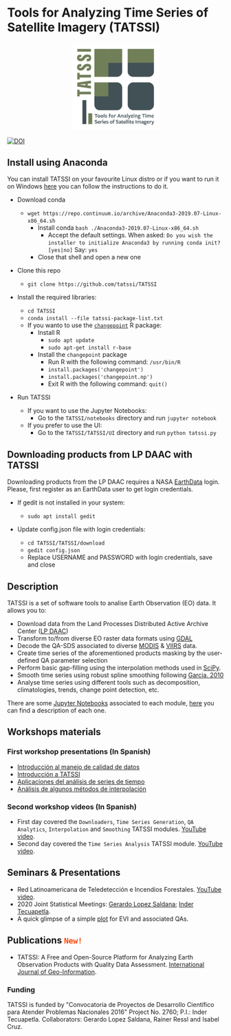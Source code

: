 # Tools for Analyzing Time Series of Satellite Imagery (TATSSI)

<p align="center">
  <img src="https://raw.githubusercontent.com/GerardoLopez/TATSSI/master/TATSSI/UI/static/TATSSI.svg" alt="TATSSI logo" width="40%">
</p>

[![DOI](https://zenodo.org/badge/DOI/10.5281/zenodo.4081163.svg)](https://doi.org/10.5281/zenodo.4081163)

## Install using Anaconda

You can install TATSSI on your favourite Linux distro or if you want to run it on Windows [here](https://github.com/GerardoLopez/TATSSI/wiki/Run-TATSSI-on-Windows-10-using-the-Windows-Subsystem-for-Linux-(WSL)) you can follow the instructions to do it.

* Download conda
  * ```wget https://repo.continuum.io/archive/Anaconda3-2019.07-Linux-x86_64.sh```
    * Install conda ```bash ./Anaconda3-2019.07-Linux-x86_64.sh```
      * Accept the default settings. When asked:
        ```Do you wish the installer to initialize Anaconda3 by running conda init? [yes|no]```
        Say: ```yes```
    * Close that shell and open a new one
* Clone this repo
  * ```git clone https://github.com/tatssi/TATSSI```
* Install the required libraries:
  * ```cd TATSSI```
  * ```conda install --file tatssi-package-list.txt```
  * If you wanto to use the [```changepoint```](http://dx.doi.org/10.18637/jss.v058.i03) R package:
    * Install R
      * ```sudo apt update```
      * ```sudo apt-get install r-base```
    * Install the ```changepoint``` package
      * Run R with the following command: ```/usr/bin/R```
      * ```install.packages('changepoint')```
      * ```install.packages('changepoint.np')```
      * Exit R with the following command: ```quit()```

* Run TATSSI
  * If you want to use the Jupyter Notebooks:
    * Go to the ```TATSSI/notebooks``` directory and run ```jupyter notebook```
  * If you prefer to use the UI:
    * Go to the ```TATSSI/TATSSI/UI``` directory and run ```python tatssi.py```

## Downloading products from LP DAAC with TATSSI

Downloading products from the LP DAAC requires a NASA [EarthData](https://urs.earthdata.nasa.gov/) login. Please, first register as an EarthData user to get login credentials.

* If gedit is not installed in your system:
  * ```sudo apt install gedit```

* Update config.json file with login credentials:
  * ```cd TATSSI/TATSSI/download```
  * ```gedit config.json```
  * Replace USERNAME and PASSWORD with login credentials, save and close 

## Description

TATSSI is a set of software tools to analise Earth Observation (EO) data. It allows you to:

* Download data from the Land Processes Distributed Active Archive Center ([LP DAAC](https://lpdaac.usgs.gov/))
* Transform to/from diverse EO raster data formats using [GDAL](https://gdal.org/)
* Decode the QA-SDS associated to diverse [MODIS](https://lpdaac.usgs.gov/product_search/?collections=Combined+MODIS&collections=Terra+MODIS&collections=Aqua+MODIS&view=list) & [VIIRS](https://lpdaac.usgs.gov/product_search/?query=VIIRS&collections=S-NPP+VIIRS) data.
* Create time series of the aforementioned products masking by the user-defined QA parameter selection
* Perform basic gap-filling using the interpolation methods used in [SciPy](https://docs.scipy.org/doc/scipy/reference/interpolate.html).
* Smooth time series using robust spline smoothing following [Garcia. 2010](https://doi.org/10.1016/j.csda.2009.09.020)
* Analyse time series using different tools such as decomposition, climatologies, trends, change point detection, etc.

There are some [Jupyter Notebooks](https://jupyter.org/) associated to each module, [here](https://github.com/GerardoLopez/TATSSI/wiki/Use-TATSSI-Jupyter-Notebooks) you can find a description of each one.

## Workshops materials
### First workshop presentations (In Spanish)
* [Introducción al manejo de calidad de datos](presentaciones/IntroduccionManejoCalidadDeDatos.pptx)
* [Introducción a TATSSI](presentaciones/IntroduccionTATSSI.pptx)
* [Aplicaciones del análisis de series de tiempo](presentaciones/AplicasionesSeriesTiempo.pdf)
* [Análisis de algunos métodos de interpolación](presentaciones/AnalisisMetodosInterpolacion.pdf)

### Second workshop videos (In Spanish)
* First day covered the ```Downloaders```, ```Time Series Generation```, ```QA Analytics```, ```Interpolation``` and ```Smoothing``` TATSSI modules. [YouTube video](https://www.youtube.com/watch?v=zNnw0WbnIoo&ab_channel=BiodiversidadMexicana).
* Second day covered the ```Time Series Analysis``` TATSSI module. [YouTube video](https://www.youtube.com/watch?v=2S6J-8b7z4k&t=4739s&ab_channel=BiodiversidadMexicana).

## Seminars & Presentations 
* Red Latinoamericana de Teledetección e Incendios Forestales. [YouTube video](https://www.youtube.com/watch?v=r9rMjjKiC1s&t=24s).
* 2020 Joint Statistical Meetings: [Gerardo Lopez Saldana](https://docs.google.com/presentation/d/1H50s65jyT2G8JmNj8m0BRneFYpD1Ze7UO7lhbnmYaNg/edit?usp=sharing); [Inder Tecuapetla](https://irt466.wixsite.com/inder).
* A quick glimpse of a simple [plot](https://gerardolopez.github.io/TATSSI/TATSSI/scratch/plotty/VI_QA.html) for EVI and associated QAs.

## Publications <code style="color:orangered">New!</code>
* TATSSI: A Free and Open-Source Platform for Analyzing Earth Observation Products with Quality Data Assessment. [International Journal of Geo-Information](https://www.mdpi.com/2220-9964/10/4).

### Funding
TATSSI is funded by "Convocatoria de Proyectos de Desarrollo Científico para Atender Problemas Nacionales 2016" Project No. 2760; P.I.: Inder Tecuapetla. Collaborators: Gerardo Lopez Saldana, Rainer Ressl and Isabel Cruz.
